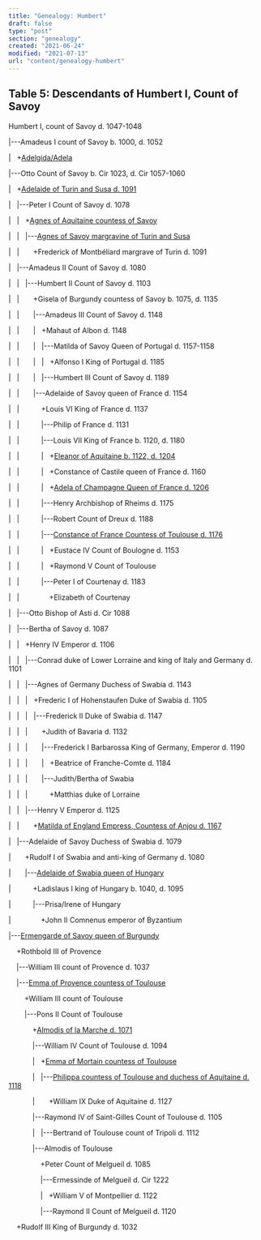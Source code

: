 ```yaml
---
title: "Genealogy: Humbert"
draft: false
type: "post"
section: "genealogy"
created: "2021-06-24"
modified: "2021-07-13"
url: "content/genealogy-humbert"
---
```

## Table 5: Descendants of Humbert I, Count of Savoy


Humbert I, count of Savoy d. 1047-1048  

|---Amadeus I count of Savoy b. 1000, d. 1052  

|   +[Adelgida/Adela](https://epistolae.ctl.columbia.edu/woman/25331.html)  

|---Otto Count of Savoy b. Cir 1023, d. Cir 1057-1060  

|   +[Adelaide of Turin and Susa d. 1091](https://epistolae.ctl.columbia.edu/woman/105.html)  

|   |---Peter I Count of Savoy d. 1078  

|   |   +[Agnes of Aquitaine countess of Savoy](https://epistolae.ctl.columbia.edu/woman/25340.html)  

|   |   |---[Agnes of Savoy margravine of Turin and Susa](https://epistolae.ctl.columbia.edu/woman/25350.html)  

|   |       +Frederick of Montbéliard margrave of Turin d. 1091  

|   |---Amadeus II Count of Savoy d. 1080  

|   |   |---Humbert II Count of Savoy d. 1103  

|   |       +Gisela of Burgundy countess of Savoy b. 1075, d. 1135  

|   |       |---Amadeus III Count of Savoy d. 1148  

|   |       |   +Mahaut of Albon d. 1148  

|   |       |   |---Matilda of Savoy Queen of Portugal d. 1157-1158  

|   |       |   |   +Alfonso I King of Portugal d. 1185  

|   |       |   |---Humbert III Count of Savoy d. 1189  

|   |       |---Adelaide of Savoy queen of France d. 1154  

|   |           +Louis VI King of France d. 1137  

|   |           |---Philip of France d. 1131  

|   |           |---Louis VII King of France b. 1120, d. 1180  

|   |           |   +[Eleanor of Aquitaine b. 1122, d. 1204](https://epistolae.ctl.columbia.edu/woman/24.html)  

|   |           |   +Constance of Castile queen of France d. 1160  

|   |           |   +[Adela of Champagne Queen of France d. 1206](https://epistolae.ctl.columbia.edu/woman/32.html)  

|   |           |---Henry Archbishop of Rheims d. 1175  

|   |           |---Robert Count of Dreux d. 1188  

|   |           |---[Constance of France Countess of Toulouse d. 1176](https://epistolae.ctl.columbia.edu/woman/3.html)  

|   |           |   +Eustace IV Count of Boulogne d. 1153  

|   |           |   +Raymond V Count of Toulouse   

|   |           |---Peter I of Courtenay d. 1183  

|   |               +Elizabeth of Courtenay   

|   |---Otto Bishop of Asti d. Cir 1088  

|   |---Bertha of Savoy d. 1087  

|   |   +Henry IV Emperor d. 1106  

|   |   |---Conrad duke of Lower Lorraine and king of Italy and Germany d. 1101  

|   |   |---Agnes of Germany Duchess of Swabia d. 1143  

|   |   |   +Frederic I of Hohenstaufen Duke of Swabia d. 1105  

|   |   |   |---Frederick II Duke of Swabia d. 1147  

|   |   |       +Judith of Bavaria d. 1132  

|   |   |       |---Frederick I Barbarossa King of Germany, Emperor d. 1190  

|   |   |       |   +Beatrice of Franche-Comte d. 1184  

|   |   |       |---Judith/Bertha of Swabia   

|   |   |           +Matthias duke of Lorraine   

|   |   |---Henry V Emperor d. 1125  

|   |       +[Matilda of England Empress, Countess of Anjou d. 1167](https://epistolae.ctl.columbia.edu/woman/27.html)  

|   |---Adelaide of Savoy Duchess of Swabia d. 1079  

|       +Rudolf I of Swabia and anti-king of Germany d. 1080  

|       |---[Adelaide of Swabia queen of Hungary](https://epistolae.ctl.columbia.edu/woman/152.html)  

|           +Ladislaus I king of Hungary b. 1040, d. 1095  

|           |---Prisa/Irene of Hungary   

|               +John II Comnenus emperor of Byzantium   

|---[Ermengarde of Savoy queen of Burgundy](https://epistolae.ctl.columbia.edu/woman/25311.html)  

    +Rothbold III of Provence   

    |---William III count of Provence d. 1037  

    |---[Emma of Provence countess of Toulouse](https://epistolae.ctl.columbia.edu/woman/25809.html)  

        +William III count of Toulouse   

        |---Pons II Count of Toulouse   

            +[Almodis of la Marche d. 1071](https://epistolae.ctl.columbia.edu/woman/25529.html)  

            |---William IV Count of Toulouse d. 1094  

            |   +[Emma of Mortain countess of Toulouse](https://epistolae.ctl.columbia.edu/woman/25740.html)  

            |   |---[Philippa countess of Toulouse and duchess of Aquitaine d. 1118](https://epistolae.ctl.columbia.edu/woman/25734.html)  

            |       +William IX Duke of Aquitaine d. 1127  

            |---Raymond IV of Saint-Gilles Count of Toulouse d. 1105  

            |   |---Bertrand of Toulouse count of Tripoli d. 1112  

            |---Almodis of Toulouse   

                +Peter Count of Melgueil d. 1085  

                |---Ermessinde of Melgueil d. Cir 1222  

                |   +William V of Montpellier d. 1122  

                |---Raymond II Count of Melgueil d. 1120  

    +Rudolf III King of Burgundy d. 1032  




